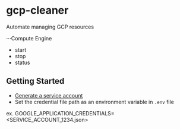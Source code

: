 # gcp-cleaner

Automate managing GCP resources

⋅⋅⋅Compute Engine
* start
* stop
* status

## Getting Started

* [Generate a service account](https://cloud.google.com/docs/authentication/getting-started)
* Set the credential file path as an environment variable in `.env` file

ex. GOOGLE_APPLICATION_CREDENTIALS=<SERVICE_ACCOUNT_1234.json>

